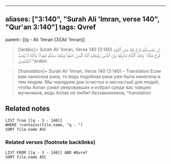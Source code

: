 
---
aliases: ["3:140", "Surah Ali 'Imran, verse 140", "Qur'an 3:140"]
tags: Qvref
---

parent:: [[q - Ali 'Imran (3)|Ali 'Imran]]

> [!arabic]+ Surah Ali 'Imran, Verse 140 (3:140)
> <span class="quran-arabic">إِن يَمْسَسْكُمْ قَرْحٌ فَقَدْ مَسَّ ٱلْقَوْمَ قَرْحٌ مِّثْلُهُۥ ۚ وَتِلْكَ ٱلْأَيَّامُ نُدَاوِلُهَا بَيْنَ ٱلنَّاسِ وَلِيَعْلَمَ ٱللَّهُ ٱلَّذِينَ ءَامَنُوا۟ وَيَتَّخِذَ مِنكُمْ شُهَدَآءَ ۗ وَٱللَّهُ لَا يُحِبُّ ٱلظَّـٰلِمِينَ</span>
^arabic

> [!translation]+ Surah Ali 'Imran, Verse 140 (3:140) - Translation
> Если вам нанесена рана, то ведь подобная рана уже была нанесена и тем людям. Мы чередуем дни (счастье и несчастье) для людей, чтобы Аллах узнал уверовавших и избрал среди вас павших мучеников, ведь Аллах не любит беззаконников,
^translation



## Related notes
```dataview
LIST from [[q - 3 - 140]]
WHERE !contains(file.name, "q - ")
SORT file.name ASC
```

### Related verses (footnote backlinks)
```dataview
LIST FROM [[q - 3 - 140]] AND #Qvref
SORT file.name ASC
```

